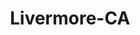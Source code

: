 ---
title: Livermore-CA
slug: livermore-ca
f_state:
- cms/state/california.md
f_locations:
- cms/payday-loan/brian-lowery-5448.md
- cms/payday-loan/check-into-cash-11551.md
- cms/payday-loan/check-into-cash-11660.md
- cms/payday-loan/check-into-cash-11661.md
- cms/payday-loan/macintyre-j-j-co-20601.md
- cms/payday-loan/superior-check-cashing-27036.md
updated-on: '2024-05-30T13:41:28.615Z'
created-on: '2024-05-30T13:41:28.615Z'
published-on: '2024-05-30T13:54:32.469Z'
f_city: Livermore
layout: '[city].html'
tags: city
---